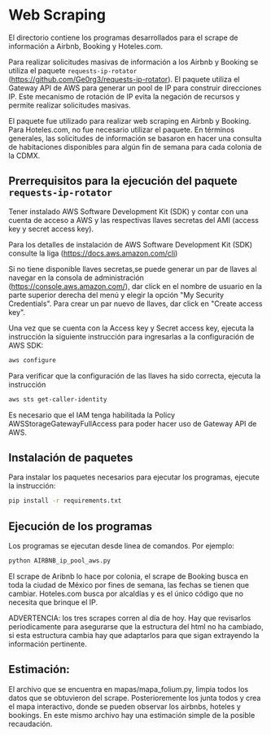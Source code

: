 # Web Scraping

El directorio contiene los programas desarrollados para el scrape de información a Airbnb, Booking y Hoteles.com.

Para realizar solicitudes masivas de información a los Airbnb y Booking se utiliza el paquete ```requests-ip-rotator``` (https://github.com/Ge0rg3/requests-ip-rotator). El paquete utiliza el Gateway API de AWS para generar un pool de IP para construir direcciones IP. Este  mecanismo de rotación de IP evita la negación de recursos y permite realizar solicitudes masivas.

El paquete fue utilizado para realizar web scraping en Airbnb y Booking. Para Hoteles.com, no fue necesario utilizar el paquete. En términos generales, las solicitudes de información se basaron en hacer una consulta de habitaciones disponibles para algún fin de semana para cada colonia de la CDMX.  

## Prerrequisitos para la ejecución del paquete ```requests-ip-rotator```
Tener instalado AWS Software Development Kit (SDK) y contar con una cuenta de acceso a AWS y las respectivas llaves secretas del AMI (access key y secret access key).

Para los detalles de instalación de AWS Software Development Kit (SDK) consulte la liga (https://docs.aws.amazon.com/cli)

Si no tiene disponible llaves secretas,se puede generar un par de llaves al navegar en la consola de administración (https://console.aws.amazon.com/), dar click en el nombre de usuario en la parte superior derecha del menú y elegir la opción "My Security Credentials". Para crear un par nuevo de llaves, dar click en "Create access key".

Una vez que se cuenta con la Access key y Secret access key, ejecuta la instrucción la siguiente instrucción para ingresarlas a la configuración de AWS SDK:

```bash
aws configure
```

Para verificar que la configuración de las llaves ha sido correcta, ejecuta la instrucción

```bash
aws sts get-caller-identity
```

Es necesario que el IAM tenga habilitada la Policy AWSStorageGatewayFullAccess para poder hacer uso de Gateway API de AWS.


## Instalación de paquetes
Para instalar los paquetes necesarios para ejecutar los programas, ejecute la instrucción:

```bash
pip install -r requirements.txt
```

## Ejecución de los programas
Los programas se ejecutan desde linea de comandos. Por ejemplo:
```bash
python AIRBNB_ip_pool_aws.py
```
El scrape de Aribnb lo hace por colonia, el scrape de Booking busca en toda la ciudad de México por fines de semana, las fechas se tienen que cambiar. Hoteles.com busca por alcaldías y es el único código que no necesita que brinque el IP. 

ADVERTENCIA: los tres scrapes corren al día de hoy. Hay que revisarlos periodicamente para asegurarse que la estructura del html no ha cambiado, si esta estructura cambia hay que adaptarlos para que sigan extrayendo la información pertinente. 

## Estimación: 
El archivo que se encuentra en mapas/mapa_folium.py, limpia todos los datos que se obtuvieron del scrape. Posterioremente los junta todos y crea el mapa interactivo, donde se pueden observar los airbnbs, hoteles y bookings. En este mismo archivo hay una estimación simple de la posible recaudación. 


